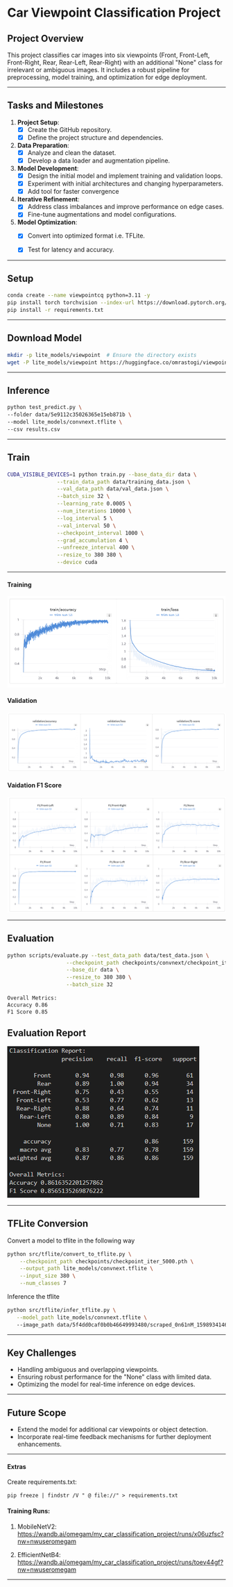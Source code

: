 # **Car Viewpoint Classification Project**

## **Project Overview**
This project classifies car images into six viewpoints (Front, Front-Left, Front-Right, Rear, Rear-Left, Rear-Right) with an additional "None" class for irrelevant or ambiguous images. It includes a robust pipeline for preprocessing, model training, and optimization for edge deployment.

---
## **Tasks and Milestones**

1. **Project Setup**:
   - [x] Create the GitHub repository.
   - [x] Define the project structure and dependencies.

2. **Data Preparation**:
   - [x] Analyze and clean the dataset.
   - [X] Develop a data loader and augmentation pipeline.

3. **Model Development**:
   - [X] Design the initial model and implement training and validation loops.
   - [X] Experiment with initial architectures and changing hyperparameters.
   - [X] Add tool for faster convergence

4. **Iterative Refinement**:
   - [x] Address class imbalances and improve performance on edge cases.
   - [x] Fine-tune augmentations and model configurations.

5. **Model Optimization**:
   - [x] Convert into optimized format i.e. TFLite.
   - [x] Test for latency and accuracy.


---
## **Setup**

```bash
conda create --name viewpointcq python=3.11 -y
pip install torch torchvision --index-url https://download.pytorch.org/whl/cu118
pip install -r requirements.txt
```

---
## **Download Model**
```bash
mkdir -p lite_models/viewpoint  # Ensure the directory exists
wget -P lite_models/viewpoint https://huggingface.co/omrastogi/viewpoint/resolve/main/convnext.tflite
```

---
## **Inference**
```bash
python test_predict.py \ 
--folder data/5e9112c35026365e15eb871b \
--model lite_models/convnext.tflite \
--csv results.csv
```

---

## Train

```bash
CUDA_VISIBLE_DEVICES=1 python train.py --base_data_dir data \
                --train_data_path data/training_data.json \
                --val_data_path data/val_data.json \
                --batch_size 32 \
                --learning_rate 0.0005 \
                --num_iterations 10000 \
                --log_interval 5 \
                --val_interval 50 \
                --checkpoint_interval 1000 \
                --grad_accumulation 4 \
                --unfreeze_interval 400 \
                --resize_to 380 380 \
                --device cuda
```
---
#### Training
![Training Process](asset/train.png)
#### Validation
![Validation Scores](asset/validation.png)
#### Vaidation F1 Score
![Validation F1 Scores](asset/validation_f1_scores.png)

---
## **Evaluation**
```bash
python scripts/evaluate.py --test_data_path data/test_data.json \
                   --checkpoint_path checkpoints/convnext/checkpoint_iter_5000.pth \
                   --base_dir data \
                   --resize_to 380 380 \
                   --batch_size 32
```
```
Overall Metrics:
Accuracy 0.86
F1 Score 0.85
```
## Evaluation Report 
![Report](asset/eval_report.png)


---
## **TFLite Conversion**
Convert a model to tflite in the following way
```bash
python src/tflite/convert_to_tflite.py \
    --checkpoint_path checkpoints/checkpoint_iter_5000.pth \
    --output_path lite_models/convnext.tflite \
    --input_size 380 \
    --num_classes 7 
```
Inference the tflite
```bash
python src/tflite/infer_tflite.py \
   --model_path lite_models/convnext.tflite \ 
   --image_path data/5f4dd0caf0b0b46649993480/scraped_0n61nM_1598934146856.jpg
```

---
## **Key Challenges**
- Handling ambiguous and overlapping viewpoints.
- Ensuring robust performance for the "None" class with limited data.
- Optimizing the model for real-time inference on edge devices.


---
## **Future Scope**
- Extend the model for additional car viewpoints or object detection.
- Incorporate real-time feedback mechanisms for further deployment enhancements.

---

#### Extras 

Create requirements.txt:
```
pip freeze | findstr /V " @ file://" > requirements.txt
```

#### Training Runs: 
1. MobileNetV2: https://wandb.ai/omegam/my_car_classification_project/runs/x06uzfsc?nw=nwuseromegam 

2. EfficientNetB4: https://wandb.ai/omegam/my_car_classification_project/runs/toev44gf?nw=nwuseromegam
---